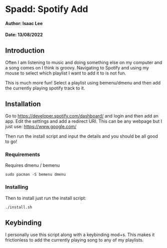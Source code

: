 # Spadd: Spotify Add

#### Author: Isaac Lee
#### Date: 13/08/2022

## Introduction
Often I am listening to music and doing something else
on my computer and a song comes on I think is groovy.
Navigating to Spotify and using my mouse to select which
playlist I want to add it to is not fun.

This is much more fun!
Select a playlist using bemenu/dmenu
and then add the currently playing spotify track to it.

## Installation 
Go to https://developer.spotify.com/dashboard/ and login and
then add an app. Edit the settings and add a redirect URI.
This can be any webpage but I just use: https://www.google.com/ 

Then run the install script and input the details and you should be
all good to go!

### Requirements
Requires dmenu / bemenu
```
sudo pacman -S bemenu dmenu
```

### Installing
Then to install just run the install script:
```sh
./install.sh
```


## Keybinding
I personally use this script along with a keybinding mod+s.
This makes it frictionless to add the currently playing song
to any of my playlists.

